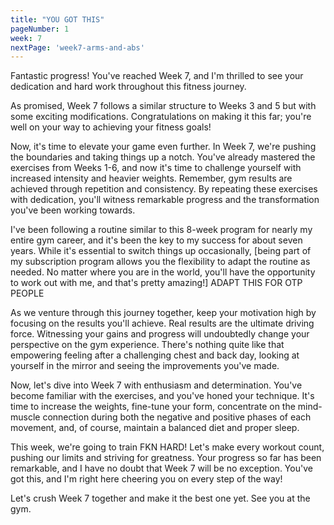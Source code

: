 ```yaml
---
title: "YOU GOT THIS"
pageNumber: 1
week: 7
nextPage: 'week7-arms-and-abs'
---
```


Fantastic progress! You've reached Week 7, and I'm thrilled to see your dedication and hard work throughout this fitness journey.

As promised, Week 7 follows a similar structure to Weeks 3 and 5 but with some exciting modifications. Congratulations on making it this far; you're well on your way to achieving your fitness goals!

Now, it's time to elevate your game even further. In Week 7, we're pushing the boundaries and taking things up a notch. You've already mastered the exercises from Weeks 1-6, and now it's time to challenge yourself with increased intensity and heavier weights. Remember, gym results are achieved through repetition and consistency. By repeating these exercises with dedication, you'll witness remarkable progress and the transformation you've been working towards.

I've been following a routine similar to this 8-week program for nearly my entire gym career, and it's been the key to my success for about seven years. While it's essential to switch things up occasionally, [being part of my subscription program allows you the flexibility to adapt the routine as needed. No matter where you are in the world, you'll have the opportunity to work out with me, and that's pretty amazing!] ADAPT THIS FOR OTP PEOPLE

As we venture through this journey together, keep your motivation high by focusing on the results you'll achieve. Real results are the ultimate driving force. Witnessing your gains and progress will undoubtedly change your perspective on the gym experience. There's nothing quite like that empowering feeling after a challenging chest and back day, looking at yourself in the mirror and seeing the improvements you've made.

Now, let's dive into Week 7 with enthusiasm and determination. You've become familiar with the exercises, and you've honed your technique. It's time to increase the weights, fine-tune your form, concentrate on the mind-muscle connection during both the negative and positive phases of each movement, and, of course, maintain a balanced diet and proper sleep.

This week, we're going to train FKN HARD! Let's make every workout count, pushing our limits and striving for greatness. Your progress so far has been remarkable, and I have no doubt that Week 7 will be no exception. You've got this, and I'm right here cheering you on every step of the way!

Let's crush Week 7 together and make it the best one yet. See you at the gym.
